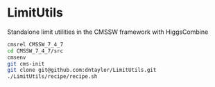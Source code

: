 # LimitUtils
Standalone limit utilities in the CMSSW framework with HiggsCombine

```bash
cmsrel CMSSW_7_4_7
cd CMSSW_7_4_7/src
cmsenv
git cms-init
git clone git@github.com:dntaylor/LimitUtils.git
./LimitUtils/recipe/recipe.sh
```
